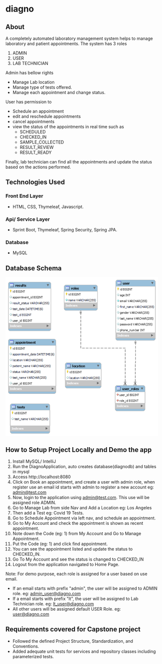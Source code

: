# diagno

## About
A completely automated laboratory management system helps to manage laboratory and patient appointments. The system has 3 roles
1. ADMIN
2. USER
3. LAB TECHNICIAN

Admin has bellow rights
- Manage Lab location
- Manage type of tests offered.
- Manage each appointment and change status.

User has permission to
- Schedule an appointment
- edit and reschedule appointments
- cancel appointments
- view the status of the appointments in real time such as
  - SCHEDULED
  - CHECKED_IN
  - SAMPLE_COLLECTED
  - RESULT_REVIEW
  - RESULT_READY

Finally, lab technician can find all the appointments and update the status based on the actions performed.

## Technologies Used

### Front End Layer
- HTML, CSS, Thymeleaf, Javascript.
### Api/ Service Layer
- Sprint Boot, Thymeleaf, Spring Security, Spring JPA.
### Database
- MySQL

## Database Schema
![](db_schema.png)

## How to Setup Project Locally and Demo the app

1. Install MySQL/ IntelliJ
2. Run the DiagnoApplication, auto creates database(diagnodb) and tables in mysql
3. Access http://localhost:8080
4. Click on Book an appointment, and create a user with admin role, when register use an email id starts with admin to register a new account
   eg: admin@test.com
5. Now, login to the application using admin@test.com. This use will be assigned role ADMIN.
6. Go to Manage Lab from side Nav and Add a Location eg: Los Angeles
7. Then add a Test eg: Covid 19 Tests.
8. Go to Schedule Appointment via left nav, and schedule an appointment.
9. Go to My Account and check the appointment is shown as recent appointment.
10. Note down the Code (eg: 1) from My Account and Go to Manage Appointment.
11. Put the Code (eg: 1) and click find appointment.
12. You can see the appointment listed and update the status to CHECKED_IN.
13. Go To My Account and see the status is changed to CHECKED_IN
14. Logout from the application navigated to Home Page.

Note: For demo purpose, each role is assigned for a user based on use email. 
   - If an email starts with prefix "admin", the user will be assigned to ADMIN role.
       eg: admin_user@diagno.com
   - If a email starts with prefix "lt", the user will be assigned to Lab Technician role.
       eg: lt_user@diagno.com
   - All other users will be assigned default USER Role.
       eg: user@diagno.com

## Requirements covered for Capstone project
- Followed the defined Project Structure, Standardization, and Conventions.
- Added adequate unit tests for services and repository classes including parameterized tests.
  


